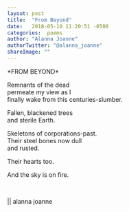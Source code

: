 ```yaml
---
layout: post
title:  "From Beyond"
date:   2018-05-10 11:20:51 -0500
categories:  poems
author: "Alanna Joanne" 
authorTwitter: "@alanna_joanne"
shareImage: ""
---
```


<div class="poem">
  <p>
*FROM BEYOND*
<br>
</p>

<P>
Remnants of the dead
<br>
permeate my view as I
<br>
finally wake from this centuries-slumber.
</P>

<p>
Fallen, blackened trees
<br>
and sterile Earth.
</p>

<p>
Skeletons of corporations-past.
<br>
  Their steel bones now dull
  <br>
            and rusted.
        </p>

<p>
Their hearts too.
</p>

<p>
And the sky is on fire.
</p>

<br>
<p>
|| alanna joanne
</p>
</div>
